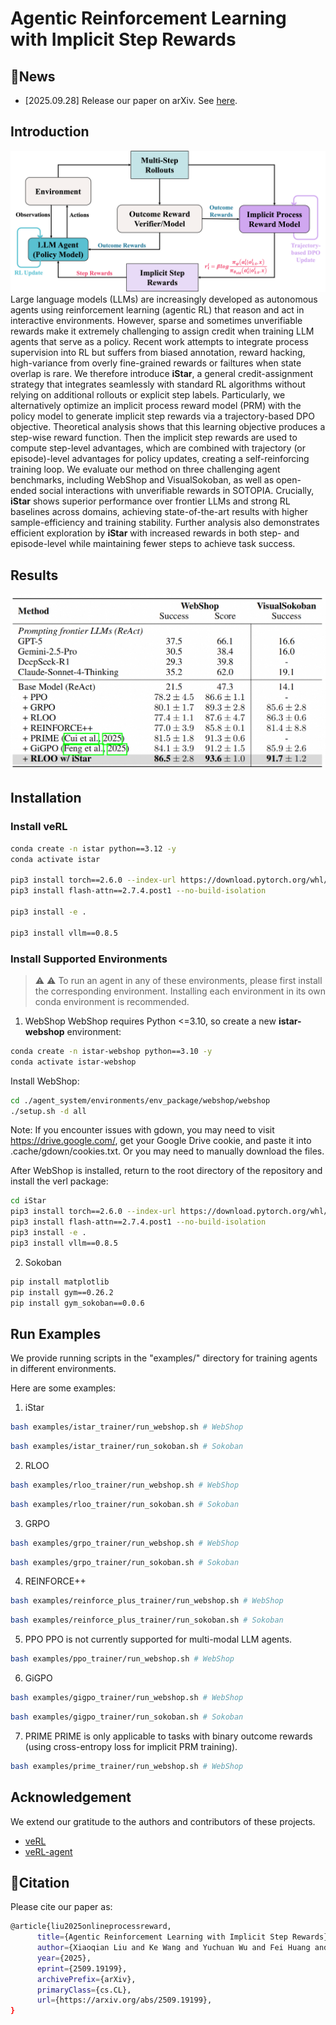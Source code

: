 # Agentic Reinforcement Learning with Implicit Step Rewards

## :tada:News
- [2025.09.28] Release our paper on arXiv. See [here](http://arxiv.org/abs/2509.19199).

## Introduction

![image](./assets/method.png)
Large language models (LLMs) are increasingly developed as autonomous agents using reinforcement learning (agentic RL) that reason and act in interactive environments.
However, sparse and sometimes unverifiable rewards make it extremely challenging to assign credit when training LLM agents that serve as a policy.
Recent work attempts to integrate process supervision into RL but suffers from biased annotation, reward hacking, high-variance from overly fine-grained rewards or failtures when state overlap is rare.
We therefore introduce **iStar**, a general credit-assignment strategy that integrates seamlessly with standard RL algorithms without relying on additional rollouts or explicit step labels.
Particularly, we alternatively optimize an implicit process reward model (PRM) with the policy model to generate implicit step rewards via a trajectory-based DPO objective. Theoretical analysis shows that this learning objective produces a step-wise reward function.
Then the implicit step rewards are used to compute step-level advantages, which are combined with trajectory (or episode)-level advantages for policy updates, creating a self-reinforcing training loop.
We evaluate our method on three challenging agent benchmarks, including WebShop and VisualSokoban, as well as open-ended social interactions with unverifiable rewards in SOTOPIA. 
Crucially, **iStar** shows superior performance over frontier LLMs and strong RL baselines across domains, achieving state-of-the-art results with higher sample-efficiency and training stability.
Further analysis also demonstrates efficient exploration by **iStar** with increased rewards in both step- and episode-level while maintaining fewer steps to achieve task success.

## Results
![image](./assets/results1.png)

## Installation
### Install veRL
```bash
conda create -n istar python==3.12 -y
conda activate istar

pip3 install torch==2.6.0 --index-url https://download.pytorch.org/whl/cu124
pip3 install flash-attn==2.7.4.post1 --no-build-isolation

pip3 install -e .

pip3 install vllm==0.8.5
```

### Install Supported Environments
> &#x26a0;&#xfe0f; :warning:
> To run an agent in any of these environments, please first install the corresponding environment. 
> Installing each environment in its own conda environment is recommended.

1. WebShop
WebShop requires Python <=3.10, so create a new **istar-webshop** environment:
```bash
conda create -n istar-webshop python==3.10 -y
conda activate istar-webshop
```
Install WebShop:
```bash
cd ./agent_system/environments/env_package/webshop/webshop
./setup.sh -d all
```
Note: If you encounter issues with gdown, you may need to visit https://drive.google.com/, get your Google Drive cookie, and paste it into .cache/gdown/cookies.txt. Or you may need to manually download the files.

After WebShop is installed, return to the root directory of the repository and install the verl package:
```bash
cd iStar
pip3 install torch==2.6.0 --index-url https://download.pytorch.org/whl/cu124
pip3 install flash-attn==2.7.4.post1 --no-build-isolation
pip3 install -e .
pip3 install vllm==0.8.5
```
2. Sokoban
```bash
pip install matplotlib
pip install gym==0.26.2
pip install gym_sokoban==0.0.6
```

## Run Examples
We provide running scripts in the "examples/" directory for training agents in different environments.

Here are some examples:
1. iStar
```bash
bash examples/istar_trainer/run_webshop.sh # WebShop
```
```bash
bash examples/istar_trainer/run_sokoban.sh # Sokoban
```
2. RLOO
```bash
bash examples/rloo_trainer/run_webshop.sh # WebShop
```
```bash
bash examples/rloo_trainer/run_sokoban.sh # Sokoban
```
3. GRPO
```bash
bash examples/grpo_trainer/run_webshop.sh # WebShop
```
```bash
bash examples/grpo_trainer/run_sokoban.sh # Sokoban
```
4. REINFORCE++
```bash
bash examples/reinforce_plus_trainer/run_webshop.sh # WebShop
```
```bash
bash examples/reinforce_plus_trainer/run_sokoban.sh # Sokoban
```
5. PPO
PPO is not currently supported for multi-modal LLM agents.
```bash
bash examples/ppo_trainer/run_webshop.sh # WebShop
```
6. GiGPO
```bash
bash examples/gigpo_trainer/run_webshop.sh # WebShop
```
```bash
bash examples/gigpo_trainer/run_sokoban.sh # Sokoban
```
7. PRIME
PRIME is only applicable to tasks with binary outcome rewards (using cross-entropy loss for implicit PRM training).
```bash
bash examples/prime_trainer/run_webshop.sh # WebShop
```

## Acknowledgement
We extend our gratitude to the authors and contributors of these projects.
- [veRL](https://github.com/volcengine/verl)
- [veRL-agent](https://github.com/langfengQ/verl-agent?tab=readme-ov-file#citation)


## :balloon:Citation

Please cite our paper as:

```bash
@article{liu2025onlineprocessreward,
      title={Agentic Reinforcement Learning with Implicit Step Rewards},
      author={Xiaoqian Liu and Ke Wang and Yuchuan Wu and Fei Huang and Yongbin Li and Junge Zhang and Jianbin Jiao},
      year={2025},
      eprint={2509.19199},
      archivePrefix={arXiv},
      primaryClass={cs.CL},
      url={https://arxiv.org/abs/2509.19199},
}

``` 

